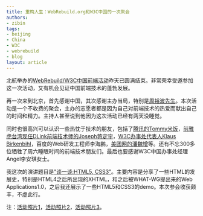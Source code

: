 ```yaml
---
title: 重构人生：WebRebuild.org和W3C中国的一次聚会
authors:
- zibin
tags:
- beijing
- China
- W3C
- webrebuild
- blog
layout: article
---
```

<p>
北航举办的<a href="http://webrebuild.org/y/beijing/2/">WebRebuild/W3C中国前端活动</a>昨天已圆满结束。非常荣幸受邀参加这一次活动，又有机会见证中国前端技术的蓬勃发展。
</p>
<p>
再一次来到北京，首先感谢中国，其次感谢主办当局，特别是<a href="http://www.webchina110.cn/">周裕波先生</a>。本次活动是一个不收费的聚会，主办的志愿者都是因为自己对前端技术的热爱而献出自己的时间和精力。主持人甚至说到他因为这次活动已经有两天没睡觉。
</p>
<p>
同时也很高兴可以认识一些热忱于技术的朋友，包括了<a href="http://www.tommyfan.com/">腾讯的Tommy米饭</a>，<a href="http://josephj.com/">前雅虎台湾现任DLink前端技术师的Joseph蒋定宇</a>，<a href="http://www.w3.org/People/Klaus/">W3C办事处代表人Klaus Birkenbihl</a>，百度的Web研发工程师李海鹏，<a href="http://panweizeng.com/">美团网的潘魏增</a>等。还有不忘300多位牺牲了周六睡眠时间的前端技术朋友们。最后也要感谢W3C中国办事处经理Angel李安琪女士。 
</p>
<p>
我这次的演讲题目是<a href="http://www.slideshare.net/zibin/zibin-webrebuild-beijing">&quot;谈一谈:HTML5, CSS3&quot;</a>。主要内容是分享了一些HTML的发展史，特别是HTML4之后所出现的XHTML，和之后被WHAT-WG提出来的Web Applications1.0，之后我还展示了一些HTML5和CSS3的demo。本次参会收获颇丰，不虚此行。
</p>
注：<a href="http://www.douban.com/event/album/28163457/?start=0">活动照片1</a>，<a href="http://bbs.blueidea.com/thread-2992075-1-1.html">活动照片2</a>，<a href="http://www.douban.com/photos/album/30539339/">活动照片3</a>。
